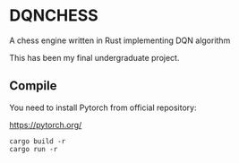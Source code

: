 # DQNCHESS
A chess engine written in Rust implementing DQN algorithm

This has been my final undergraduate project.

## Compile
You need to install Pytorch from official repository:

https://pytorch.org/

```
cargo build -r
cargo run -r
```
